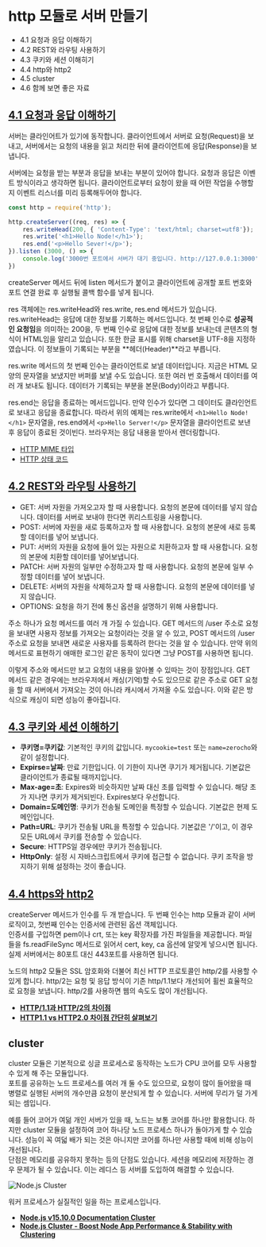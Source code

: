 # http 모듈로 서버 만들기

- 4.1 요청과 응답 이해하기
- 4.2 REST와 라우팅 사용하기
- 4.3 쿠키와 세션 이해히기
- 4.4 http와 http2
- 4.5 cluster
- 4.6 함께 보면 좋은 자료

## [4.1 요청과 응답 이해하기](./01)
서버는 클라인어트가 있기에 동작합니다. 클라이언트에서 서버로 요청(Request)을 보내고, 서버에서는 요청의 내용을 읽고 처리한 뒤에 클라이언트에 응답(Response)을 보냅니다. 

서버에는 요청을 받는 부분과 응답을 보내는 부분이 있어야 합니다. 요청과 응답은 이벤트 방식이라고 생각하면 됩니다. 클라이언트로부터 요청이 왔을 때 어떤 작업을 수행할지 이벤트 리스너를 미리 등록해두어야 합니다.

```js
const http = require('http');

http.createServer((req, res) => {
    res.writeHead(200, { 'Content-Type': 'text/html; charset=utf8'});
    res.write('<h1>Hello Node!</h1>');
    res.end('<p>Hello Sever!</p>');
}).listen (3000, () => {
    console.log('3000번 포트에서 서버가 대기 중입니다. http://127.0.0.1:3000');
})
```
createServer 메서드 뒤에 listen 메서드가 붙이고 클라이언트에 공개할 포트 번호와 포트 연결 완료 후 실행될 콜백 함수를 넣게 됩니다.

res 객체에는 res.writeHead와 res.write, res.end 메서드가 있습니다. res.writeHead는 응답에 대한 정보를 기록하는 메서드입니다. 첫 번째 인수로 **성공적인 요청임**을 의미하는 200을, 두 번째 인수로 응답에 대한 정보를 보내는데 콘텐츠의 형식이 HTML임을 알리고 있습니다. 또한 한글 표시를 위해 charset을 UTF-8을 지정하였습니다. 이 정보들이 기록되는 부분을 **헤더(Header)**라고 부릅니다.

res.write 메서드의 첫 번째 인수는 클라이언트로 보낼 데이터입니다. 지금은 HTML 모양의 문자열을 보냈지만 버퍼를 보낼 수도 있습니다. 또한 여러 번 호출해서 데이터를 여러 개 보내도 됩니다. 데이터가 기록되는 부분을 본문(Body)이라고 부릅니다.

res.end는 응답을 종료하는 메서드입니다. 만약 인수가 있다면 그 데이터도 클라인언트로 보내고 응답을 종료합니다. 따라서 위의 예제는 res.write에서 ```<h1>Hello Node!</h1>``` 문자열을, res.end에서 ```<p>Hello Server!</p>``` 문자열을 클라이언트로 보낸 후 응답이 종료된 것이빈다. 브라우저는 응답 내용을 받아서 렌더링합니다.

- [HTTP MIME 타입](https://developer.mozilla.org/ko/docs/Web/HTTP/Basics_of_HTTP/MIME_types)
- [HTTP 상태 코드](https://developer.mozilla.org/ko/docs/Web/HTTP/Status)

## [4.2 REST와 라우팅 사용하기](./02)

- GET: 서버 자원을 가져오고자 할 때 사용합니다. 요청의 본문에 데이터를 넣지 않습니다. 데이터를 서버로 보내야 한다면 퀴리스트링을 사용합니다.
- POST: 서버에 자원을 새로 등록하고자 할 때 사용합니다. 요청의 본문에 새로 등록할 데이터를 넣어 보냅니다.
- PUT: 서버의 자원을 요청에 들어 있는 자원으로 치환하고자 할 때 사용합니다. 요청의 본문에 치환할 데이터를 넣어보냅니다.
- PATCH: 서버 자원의 일부만 수정하고자 할 때 사용합니다. 요청의 본문에 일부 수정할 데이터를 넣어 보냅니다.
- DELETE: 서버의 자원을 삭제하고자 할 때 사용합니다. 요청의 본문에 데이터를 넣지 않습니다.
- OPTIONS: 요청을 하기 전에 통신 옵션을 설명하기 위해 사용합니다.

주소 하나가 요청 메서드를 여러 개 가질 수 있습니다. GET 메서드의 /user 주소로 요청을 보내면 사용자 정보를 가져오는 요청이라는 것을 알 수 있고, POST 메서드의 /user 주소로 요청을 보내면 새로운 사용자를 등록하려 한다는 것을 알 수 있습니다. 만약 위의 메서드로 표현하기 애매한 로그인 같은 동작이 있다면 그냥 POST를 사용하면 됩니다.

이렇게 주소와 메서드만 보고 요청의 내용을 알아볼 수 있따는 것이 장점입니다. GET 메서드 같은 경우에는 브라우저에서 캐싱(기억)할 수도 있으므로 같은 주소로 GET 요청을 할 때 서버에서 가져오는 것이 아니라 캐시에서 가져올 수도 있습니다. 이와 같은 방식으로 캐싱이 되면 성능이 좋아집니다.

## [4.3 쿠키와 세션 이해하기](./03)
- **쿠키명=쿠키값**: 기본적인 쿠키의 값입니다. ```mycookie=test``` 또는 ```name=zerocho```와 같이 설정합니다.
- **Expirse=날짜**: 만료 기한입니다. 이 기한이 지나면 쿠기가 제거됩니다. 기본값은 클라이언트가 종료될 때까지입니다.
- **Max-age=초**: Expires와 비슷하지만 날짜 대신 초를 입력할 수 있습니다. 해당 초가 지나면 쿠키가 제거되빈다. Expires보다 우선합니다.
- **Domain=도메인명**: 쿠키가 전송될 도메인을 특정할 수 있습니다. 기본값은 현제 도메인입니다.
- **Path=URL**: 쿠키가 전송될 URL을 특정할 수 있습니다. 기본값은 '/'이고, 이 경우 모든 URL에서 쿠키를 전송할 수 있습니다.
- **Secure**: HTTPS일 경우에만 쿠키가 전송됩니다.
- **HttpOnly**: 설정 시 자바스크립트에서 쿠키에 접근할 수 없습니다. 쿠키 조작을 방지하기 위해 설정하는 것이 좋습니다.

## [4.4 https와 http2](./04)
createServer 메서드가 인수를 두 개 받습니다. 두 번째 인수는 http 모듈과 같이 서버 로직이고, 첫번째 인수는 인증서에 관련된 옵션 객체입니다.  
인증서를 구입하면 pem이나 crt, 또는 key 확장자를 가진 파일들을 제공합니다. 파일들을 fs.readFileSync 메서드로 읽어서 cert, key, ca 옵션에 알맞게 넣으시면 됩니다. 실제 서버에서는 80포트 대신 443포트를 사용하면 됩니다.

노드의 http2 모듈은 SSL 암호화와 더불어 최신 HTTP 프로토콜인 http/2를 사용할 수 있게 합니다. http/2는 요청 및 응답 방식이 기존 http/1.1보다 개선되어 휠씬 효율적으로 요청을 보냅니다. http/2를 사용하면 웹의 속도도 많이 개선됩니다.

- [**HTTP/1.1과 HTTP/2의 차이점**](https://seokbeomkim.github.io/posts/http1-http2/)
- [**HTTP1.1 vs HTTP2.0 차이점 간단히 살펴보기**](https://medium.com/@shlee1353/http1-1-vs-http2-0-%EC%B0%A8%EC%9D%B4%EC%A0%90-%EA%B0%84%EB%8B%A8%ED%9E%88-%EC%82%B4%ED%8E%B4%EB%B3%B4%EA%B8%B0-5727b7499b78)

## cluster
cluster 모듈은 기본적으로 싱글 프로세스로 동작하는 노드가 CPU 코어를 모두 사용할 수 있게 해 주는 모듈입니다.  
포트를 공유하는 노드 프로세스를 여러 개 둘 수도 있으므로, 요청이 많이 들어왔을 때 병렬로 실행된 서버의 개수만큼 요청이 분산되게 할 수 있습니다. 서버에 무리가 덜 가게 되는 셈입니다.

예를 들어 코어가 여덞 개인 서버가 있을 때, 노드는 보통 코어를 하나만 활용합니다. 하지만 cluster 모듈을 설정하여 코어 하나당 노드 프로세스 하나가 돌아가게 할 수 있습니다. 성능이 꼭 여덟 배가 되는 것은 아니지만 코어를 하나만 사용할 때에 비해 성능이 개선됩니다.  
단점은 메모리를 공유하지 못하는 등의 단점도 있습니다. 세션을 메모리에 저장하는 경우 문제가 될 수 있습니다. 이는 레디스 등 서버를 도입하여 해결할 수 있습니다.

![Node.js Cluster](https://jsonworld.com/content/uploads/image/json_world_407847262979165.png)

워커 프로세스가 실질적인 일을 하는 프로세스입니다.  


- [**Node.js v15.10.0 Documentation Cluster**](https://nodejs.org/api/cluster.html)
- [**Node.js Cluster - Boost Node App Performance & Stability with Clustering**](https://youtu.be/6xIbVPyh9wo)
